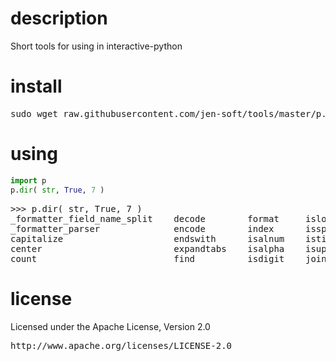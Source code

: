 # description
Short tools for using in interactive-python

# install 
<pre>sudo wget raw.githubusercontent.com/jen-soft/tools/master/p.py  "$(python -m site --user-site)/p.py"</pre>

# using 
```python
import p
p.dir( str, True, 7 )
```

<pre>
>>> p.dir( str, True, 7 )
_formatter_field_name_split    decode        format     islower    ljust        rfind         rstrip        swapcase 
_formatter_parser              encode        index      isspace    lower        rindex        split         title    
capitalize                     endswith      isalnum    istitle    lstrip       rjust         splitlines    translate
center                         expandtabs    isalpha    isupper    partition    rpartition    startswith    upper    
count                          find          isdigit    join       replace      rsplit        strip         zfill    
</pre>


# license 
Licensed under the Apache License, Version 2.0 
<pre>http://www.apache.org/licenses/LICENSE-2.0</pre>

